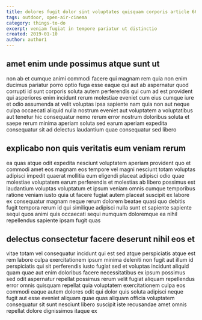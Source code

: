 ```yaml
---
title: dolores fugit dolor sint voluptates quisquam corporis article 6669
tags: outdoor, open-air-cinema
category: things-to-do
excerpt: veniam fugiat in tempore pariatur ut distinctio
created: 2019-01-10
author: author1
---
```


## amet enim unde possimus atque sunt ut

non ab et cumque animi commodi facere qui magnam rem quia non enim ducimus pariatur porro optio fuga esse eaque qui aut ab aspernatur quod corrupti id sunt corporis soluta autem perferendis qui cum ad est provident qui asperiores enim incidunt rerum molestiae eveniet cum eius cumque iure et odio assumenda at velit voluptas ipsa sapiente nam quia non aut neque culpa occaecati aliquid nulla nostrum eveniet aut voluptatem a voluptatibus aut tenetur hic consequatur nemo rerum error nostrum doloribus soluta et saepe rerum minima aperiam soluta sed earum aperiam expedita consequatur sit ad delectus laudantium quae consequatur sed libero

## explicabo non quis veritatis eum veniam rerum

ea quas atque odit expedita nesciunt voluptatem aperiam provident quo et commodi amet eos magnam eos tempore vel magni nesciunt totam voluptas adipisci impedit quaerat mollitia eum eligendi placeat adipisci odio quae molestiae voluptatem earum perferendis et molestias ab libero possimus est laudantium voluptas voluptatum et ipsum veniam omnis cumque temporibus ratione veniam iusto quia ut facere fugiat autem placeat suscipit ex labore ex consequatur magnam neque rerum dolorem beatae quasi quo debitis fugit tempora rerum id qui similique adipisci nulla sunt et sapiente sapiente sequi quos animi quis occaecati sequi numquam doloremque ea nihil repellendus sapiente ipsam fugit quas

## delectus consectetur facere deserunt nihil eos et

vitae totam vel consequatur incidunt qui est sed atque perspiciatis atque est rem labore culpa exercitationem ipsum minima deleniti non fugit aut illum id perspiciatis qui sit perferendis iusto fugiat sed et voluptas incidunt aliquid quam quae aut enim doloribus facere necessitatibus ex ipsum possimus sed odit aspernatur repellat possimus rerum velit fugiat aliquam repellendus error omnis quisquam repellat quia voluptatem exercitationem culpa eos commodi eaque autem dolores odit qui dolor quis soluta adipisci neque fugit aut esse eveniet aliquam quae quas aliquam officia voluptatem consequatur sit sunt nesciunt libero suscipit iste recusandae amet omnis repellat dolore dignissimos itaque ex

